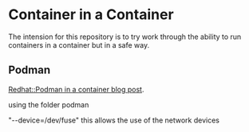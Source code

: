 # Container in a Container

The intension for this repository is to try work through the ability to run containers in a container but in a safe way.

## Podman

[Redhat::Podman in a container blog post](https://www.redhat.com/sysadmin/podman-inside-container).

using the folder podman

"--device=/dev/fuse"
  this allows the use of the network devices
